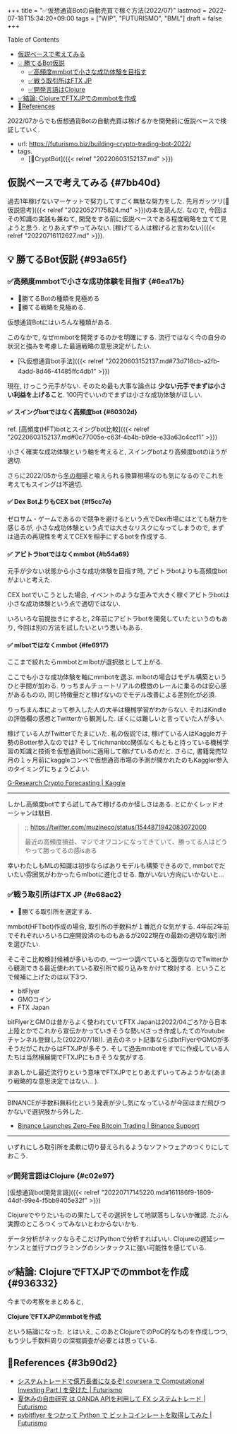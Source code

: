 +++
title = "✅仮想通貨Botの自動売買で稼ぐ方法(2022/07)"
lastmod = 2022-07-18T15:34:20+09:00
tags = ["WIP", "FUTURISMO", "BML"]
draft = false
+++

<div class="ox-hugo-toc toc">

<div class="heading">Table of Contents</div>

- [仮説ベースで考えてみる](#7bb40d)
- [<span class="org-todo todo _">💡</span> 勝てるBot仮説](#93a65f)
    - [✅高頻度mmbotで小さな成功体験を目指す](#6ea17b)
    - [✅戦う取引所はFTX JP](#e68ac2)
    - [✅開発言語はClojure](#c02e97)
- [✅結論: ClojureでFTXJPでのmmbotを作成](#936332)
- [🔗References](#3b90d2)

</div>
<!--endtoc-->

2022/07からでも仮想通貨Botの自動売買は稼げるかを開発前に仮説ベースで検証していく.

-   url: <https://futurismo.biz/building-crypto-trading-bot-2022/>
-   tags.
    -   [🔖CryptBot]({{< relref "20220603152137.md" >}})


## 仮説ベースで考えてみる {#7bb40d}

過去1年稼げないマーケットで努力してすごく無駄な努力をした. 先月ガッツリ[📝仮説思考]({{< relref "20220527175824.md" >}})の本を読んだ. なので, 今回はその知識の実践も兼ねて, 開発をする前に仮説ベースである程度戦略を立てて見ようと思う. とりあえずやってみない. [稼げてる人は稼げると言わない]({{< relref "20220716112627.md" >}}).


## <span class="org-todo todo _">💡</span> 勝てるBot仮説 {#93a65f}


### ✅高頻度mmbotで小さな成功体験を目指す {#6ea17b}

-   📍勝てるBotの種類を見極める
-   📍勝てる戦略を見極める.

仮想通貨Botにはいろんな種類がある.

このなかで, なぜmmbotを開発するのかを明確にする. 流行ではなく今の自分の状況と強みを考慮した最適戦略の意思決定がしたい.

-   [🔍仮想通貨bot手法]({{< relref "20220603152137.md#73d718cb-a2fb-4add-8d46-41485ffc4db1" >}})

現在, けっこう元手がない. そのため最も大事な論点は **少ない元手でまずは小さい利益を上げること**. 100円でいいのでまずは小さな成功体験がほしい.


#### <span class="org-todo todo _">✅</span> スイングbotではなく高頻度bot {#60302d}

ref. [高頻度(HFT)botとスイングbot比較]({{< relref "20220603152137.md#0c77005e-c63f-4b4b-b9de-e33a63c4ccf1" >}})

小さく確実な成功体験という軸を考えると, スイングbotより高頻度botのほうが適切.

さらに2022/05から[冬の相場](https://note.com/hht/n/n8f4afa2ec02a)と喩えられる換算相場なのも気になるのでこれを考えてもスイングは不適切.


#### <span class="org-todo todo _">✅</span> Dex BotよりもCEX bot {#f5cc7e}

ゼロサム・ゲームであるので競争を避けるという点でDex市場にはとても魅力を感じるが, 小さな成功体験という点では大きなリスクになってしまうので, まずは過去の再現性を考えてCEXを相手にするbotを作成する.


#### <span class="org-todo todo _">✅</span> アビトラbotではなくmmbot {#b54a69}

元手が少ない状態から小さな成功体験を目指す時, アビトラbotよりも高頻度botがよいと考えた.

CEX botでいこうとした場合, イベントのような歪みで大きく稼ぐアビトラbotは小さな成功体験という点で適切ではない.

いろいろな前提抜きにすると, 2年前にアビトラbotを開発していたというのもあり, 今回は別の方法を試したいという思いもある.


#### <span class="org-todo todo _">✅</span> mlbotではなくmmbot {#fe6917}

ここまで絞れたらmmbotとmlbotが選択肢として上がる.

ここでも小さな成功体験を軸にmmbotを選ぶ. mlbotの場合はモデル構築というひと手間が加わる. りっちまんチュートリアルの模倣のレールに乗るのは安心感があるものの, 同じ特徴量だと稼げないのでモデル改善による差別化が必須.

りっちまん本によって参入した人の大半は機械学習がわからない. それはKindleの評価欄の感想とTwitterから観測した. ぼくには難しいと言っていた人が多い.

稼げている人がTwitterでたまにいた. 私の仮説では, 稼げている人はKaggleガチ勢のBotter参入なのでは? そしてrichmanbtc関係なくもともと持っている機械学習の知識と技術を仮想通貨botに適用して稼げているのだと. さらに, 書籍発売12月の１ヶ月前にkaggleコンペで仮想通貨市場の予測が開かれたのもKaggler参入のタイミングにちょうどよい.

[G-Research Crypto Forecasting | Kaggle](https://www.kaggle.com/competitions/g-research-crypto-forecasting/)

---

しかし高頻度botですら試してみて稼げるのか怪しさはある. とにかくレッドオーシャンは駄目.

> ;; <https://twitter.com/muzineco/status/1544871942083072000>
>
> 最近の高頻度損益、マジでオワコンになってきていて、勝ってる人はどうやって勝ってるの感isある

幸いわたしもMLの知識は初歩ならばありモデルも構築できるので, mmbotでだいたい雰囲気がわかったらmlbotに進化させる. 敵がいない方向にいかないと...


### ✅戦う取引所はFTX JP {#e68ac2}

-   📍勝てる取引所を選定する.

mmbot(HFTbot)作成の場合, 取引所の手数料が１番厄介な気がする. 4年前2年前でそれぞれいろいろ口座開設済のものもあるが2022現在の最新の適切な取引所を選びたい.

そこそこ比較検討候補が多いものの, 一つ一つ調べていると面倒なのでTwitterから観測できる最近使われている取引所で絞り込みをかけて検討する. ということで候補に上げたのは以下3つ.

-   bitFlyer
-   GMOコイン
-   FTX Japan

bitFlyerとGMOは昔からよく使われていてFTX Japanは2022/04ごろ?から日本上陸とかでこれから宣伝かかっていきそうな勢い(さっき作成したてのYoutubeチャンネル登録した(2022/07/18)). 過去のネット記事ならばbitFlyerやGMOが多そうだがこれからはFTXJPが多そう. そして過去mmbotをすでに作成している人たちは当然横展開でFTXJPにもきそうな気がする.

まあしかし最近流行りという意味でFTXJPでとりあえずいってみようかな(あまり戦略的な意思決定ではない... ).

---

BINANCEが手数料無料化という発表が少し気になっているが今回はまだ飛びつかないで選択肢から外した.

-   [Binance Launches Zero-Fee Bitcoin Trading | Binance Support](https://www.binance.com/en/support/announcement/10435147c55d4a40b64fcbf43cb46329)

---

いずれにしろ取引所を柔軟に切り替えられるようなソフトウェアのつくりにしておこう.


### ✅開発言語はClojure {#c02e97}

[仮想通貨bot開発言語]({{< relref "20220717145220.md#161186f9-1809-44df-99e4-f5bb9405e32f" >}})

Clojureでやりたいものの果たしてその選択をして地獄落ちしないか確認. たぶん実際のところつくってみないとわからないかも.

データ分析がネックならそこだけPythonで分析すればいい. Clojureの遅延シーケンスと並行プログラミングのシンタックスに強い可能性を感じている.


## ✅結論: ClojureでFTXJPでのmmbotを作成 {#936332}

今までの考察をまとめると,

**ClojureでFTXJPのmmbotを作成**

という結論になった. とはいえ, このあとClojureでのPoC的なものを作成しつつ, もう少し手数料周りの深堀調査が必要とは思っている.


## 🔗References {#3b90d2}

-   [システムトレードで億万長者になるぞ! coursera で Computational Investing Part I を受けた | Futurismo](https://futurismo.biz/archives/2678/)
-   [夏休みの自由研究 は OANDA APIを利用して FX システムトレード | Futurismo](https://futurismo.biz/archives/4392/)
-   [pybitflyer をつかって Python で ビットコインレートを取得してみた | Futurismo](https://futurismo.biz/archives/6401/)
